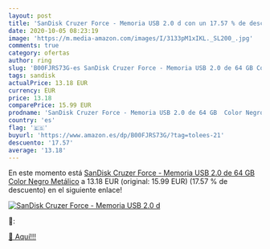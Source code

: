 ```yaml
---
layout: post
title: 'SanDisk Cruzer Force - Memoria USB 2.0 d con un 17.57 % de descuento'
date: 2020-10-05 08:23:19
image: 'https://m.media-amazon.com/images/I/3133pM1xIKL._SL200_.jpg'
comments: true
category: ofertas
author: ring
slug: 'B00FJRS73G-es SanDisk Cruzer Force - Memoria USB 2.0 de 64 GB Color...'
tags: sandisk
actualPrice: 13.18 EUR
currency: EUR
price: 13.18
comparePrice: 15.99 EUR
prodname: 'SanDisk Cruzer Force - Memoria USB 2.0 de 64 GB  Color Negro  Metálico'
country: 'es'
flag: '🇪🇸'
buyurl: 'https://www.amazon.es/dp/B00FJRS73G/?tag=tolees-21'
descuento: '17.57'
average: '13.18'
---
```


En este momento está [SanDisk Cruzer Force - Memoria USB 2.0 de 64 GB  Color Negro  Metálico](https://www.amazon.es/dp/B00FJRS73G/?tag=tolees-21) a 13.18 EUR (original: 15.99 EUR) (17.57 %  de descuento) en el siguiente enlace!

[![SanDisk Cruzer Force - Memoria USB 2.0 d](https://m.media-amazon.com/images/I/3133pM1xIKL._SL200_.jpg)](https://www.amazon.es/dp/B00FJRS73G/?tag=tolees-21)

🔎:


[🛒 Aquí!!!](https://www.amazon.es/dp/B00FJRS73G/?tag=tolees-21)
